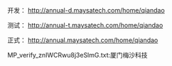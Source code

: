 开发：
http://annual-d.maysatech.com/home/qiandao

测试：
http://annual-t.maysatech.com/home/qiandao

正式：
http://annual.maysatech.com/home/qiandao


MP_verify_znIWCRwu8j3eSlmG.txt:厦门梅沙科技
